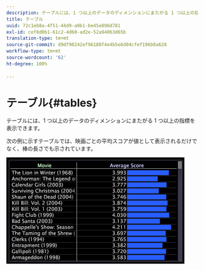 ```yaml
---
description: テーブルには、1 つ以上のデータのディメンションにまたがる 1 つ以上の指標を表示できます。
title: テーブル
uuid: 72c1eb8a-4f51-44d9-a0b1-be45e896d781
exl-id: cef8d0b1-61c2-4d60-ad2e-52a94063d65b
translation-type: tm+mt
source-git-commit: d9df90242ef96188f4e4b5e6d04cfef196b0a628
workflow-type: tm+mt
source-wordcount: '62'
ht-degree: 100%

---
```


# テーブル{#tables}

テーブルには、1 つ以上のデータのディメンションにまたがる 1 つ以上の指標を表示できます。

次の例に示すテーブルでは、映画ごとの平均スコアが値として表示されるだけでなく、棒の長さでも示されています。

![](assets/vis_Table.png)
